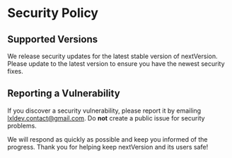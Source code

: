 # Security Policy

## Supported Versions

We release security updates for the latest stable version of nextVersion. Please update to the latest version to ensure you have the newest security fixes.

## Reporting a Vulnerability

If you discover a security vulnerability, please report it by emailing lxldev.contact@gmail.com. Do **not** create a public issue for security problems.

We will respond as quickly as possible and keep you informed of the progress. Thank you for helping keep nextVersion and its users safe! 